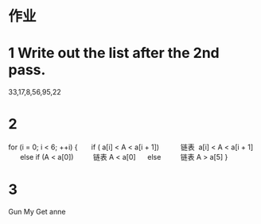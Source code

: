 # 作业
# 1 Write out the list after the 2nd pass.          
33,17,8,56,95,22        
# 2 
for (i = 0; i < 6; ++i) {
      if ( a[i] < A < a[i + 1])
          链表  a[i] < A < a[i + 1]
      else if (A < a[0])
         链表 A < a[0]
     else
         链表 A > a[5]
}
# 3
Gun
My
Get
anne